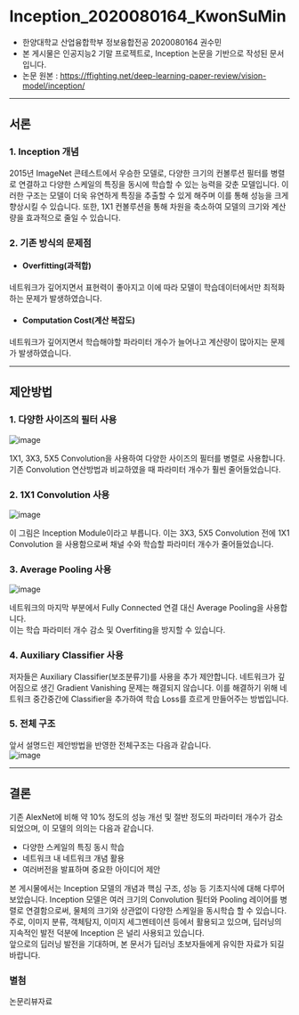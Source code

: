 # Inception_2020080164_KwonSuMin
* 한양대학교 산업융합학부 정보융합전공 2020080164 권수민  
* 본 게시물은 인공지능2 기말 프로젝트로, Inception 논문을 기반으로 작성된 문서입니다.  
* 논문 원본 : https://ffighting.net/deep-learning-paper-review/vision-model/inception/  
---
##  서론
### 1. Inception 개념
2015년 ImageNet 콘테스트에서 우승한 모델로, 다양한 크기의 컨볼루션 필터를 병렬로 연결하고 다양한 스케일의 특징을 동시에 학습할 수 있는 능력을 갖춘 모델입니다. 이러한 구조는 모델이 더욱 유연하게 특징을 추출할 수 있게 해주며 이를 통해 성능을 크게 향상시킬 수 있습니다. 또한, 1X1 컨볼루션을 통해 차원을 축소하여 모델의 크기와 계산량을 효과적으로 줄일 수 있습니다.  
### 2. 기존 방식의 문제점
  * #### Overfitting(과적합)
   네트워크가 깊어지면서 표현력이 좋아지고 이에 따라 모델이 학습데이터에서만 최적화하는 문제가 발생하였습니다.
  * #### Computation Cost(계산 복잡도)
   네트워크가 깊어지면서 학습해야할 파라미터 개수가 늘어나고 계산량이 많아지는 문제가 발생하였습니다.  
   
---
## 제안방법
### 1. 다양한 사이즈의 필터 사용
![image](https://github.com/HY-AI2-Projects/Inception_2020080164_KwonSuMin/assets/146939941/e6f560e9-0758-496d-9dfe-a7249af1e265)
  
1X1, 3X3, 5X5 Convolution을 사용하여 다양한 사이즈의 필터를 병렬로 사용합니다.  
기존 Convolution 연산방법과 비교하였을 때 파라미터 개수가 훨씬 줄어들었습니다.  

### 2. 1X1 Convolution 사용
![image](https://github.com/HY-AI2-Projects/Inception_2020080164_KwonSuMin/assets/146939941/b9032dbf-c0ac-4b80-8324-0e4fbc398b90)
  
이 그림은 Inception Module이라고 부릅니다. 이는 3X3, 5X5 Convolution 전에 1X1 Convolution 을 사용함으로써 채널 수와 학습할 파라미터 개수가 줄어들었습니다. 

### 3. Average Pooling 사용
![image](https://github.com/HY-AI2-Projects/Inception_2020080164_KwonSuMin/assets/146939941/096760d6-5d58-4ddb-b71b-0f2cf777c063)
  

네트워크의 마지막 부분에서 Fully Connected 연결 대신 Average Pooling을 사용합니다.  
이는 학습 파라미터 개수 감소 및 Overfiting을 방지할 수 있습니다.

### 4. Auxiliary Classifier 사용
저자들은  Auxiliary Classifier(보조분류기)를 사용을 추가 제안합니다. 네트워크가 깊어짐으로 생긴 Gradient Vanishing 문제는 해결되지 않습니다. 이를 해결하기 위해 네트워크 중간중간에 Classifier을 추가하여 학습 Loss를 흐르게 만들어주는 방법입니다.

### 5. 전체 구조
앞서 설명드린 제안방법을 반영한 전체구조는 다음과 같습니다.  
![image](https://github.com/HY-AI2-Projects/Inception_2020080164_KwonSuMin/assets/146939941/8d79f88e-7271-4e61-8a85-305cc238fa8b)

--- 
## 결론
기존 AlexNet에 비해 약 10% 정도의 성능 개선 및 절반 정도의 파라미터 개수가 감소되었으며, 이 모델의 의의는 다음과 같습니다.
 * 다양한 스케일의 특징 동시 학습
 * 네트워크 내 네트워크 개념 활용
 * 여러버전을 발표하며 중요한 아이디어 제안

본 게시물에서는 Inception 모델의 개념과 핵심 구조, 성능 등 기초지식에 대해 다루어보았습니다. 
Inception 모델은 여러 크기의 Convolution 필터와 Pooling 레이어를 병렬로 연결함으로써, 물체의 크기와 상관없이 다양한 스케일을 동시학습 할 수 있습니다. 주로, 이미지 분류, 객체탐지, 이미지 세그멘테이션 등에서 활용되고 있으며, 딥러닝의 지속적인 발전 덕분에 Inception 은 널리 사용되고 있습니다.  
앞으로의 딥러닝 발전을 기대하며, 본 문서가 딥러닝 초보자들에게 유익한 자료가 되길 바랍니다. 

### 별첨
논문리뷰자료
